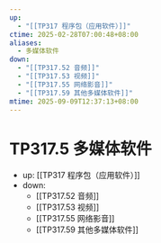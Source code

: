 ```yaml
---
up:
  - "[[TP317 程序包（应用软件）]]"
ctime: 2025-02-28T07:00:48+08:00
aliases:
  - 多媒体软件
down:
  - "[[TP317.52 音频]]"
  - "[[TP317.53 视频]]"
  - "[[TP317.55 网络影音]]"
  - "[[TP317.59 其他多媒体软件]]"
mtime: 2025-09-09T12:37:13+08:00
---
```


# TP317.5 多媒体软件

- up: [[TP317 程序包（应用软件）]]
- down:	
	- [[TP317.52 音频]]
	- [[TP317.53 视频]]
	- [[TP317.55 网络影音]]
	- [[TP317.59 其他多媒体软件]]
	
